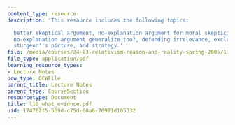 ```yaml
---
content_type: resource
description: 'This resource includes the following topics:

  better skeptical argument, no-explanation argument for moral skepticism, does the
  no-explanation argument generalize too?, defending irrelevance, exclusion in action,
  sturgeon''s picture, and strategy.'
file: /media/courses/24-03-relativism-reason-and-reality-spring-2005/174762f5509dc75d60a670971d105332_l10_what_evidnce.pdf
file_type: application/pdf
learning_resource_types:
- Lecture Notes
ocw_type: OCWFile
parent_title: Lecture Notes
parent_type: CourseSection
resourcetype: Document
title: l10_what_evidnce.pdf
uid: 174762f5-509d-c75d-60a6-70971d105332
---
```


